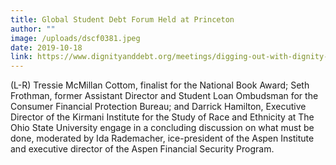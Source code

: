```yaml
---
title: Global Student Debt Forum Held at Princeton
author: ""
image: /uploads/dscf0381.jpeg
date: 2019-10-18
link: https://www.dignityanddebt.org/meetings/digging-out-with-dignity-solving-the-student-loan-crisis-and-honoring-meaning-at-the-margins/
---
```

(L-R) Tressie McMillan Cottom, finalist for the National Book Award; Seth Frothman, former Assistant Director and Student Loan Ombudsman for the Consumer Financial Protection Bureau; and Darrick Hamilton, Executive Director of the Kirmani Institute for the Study of Race and Ethnicity at The Ohio State University engage in a concluding discussion on what must be done, moderated by Ida Rademacher, ice-president of the Aspen Institute and executive director of the Aspen Financial Security Program.